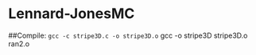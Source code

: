 # Lennard-JonesMC
##Compile:
```gcc -c stripe3D.c -o stripe3D.o```
gcc -o stripe3D stripe3D.o ran2.o
